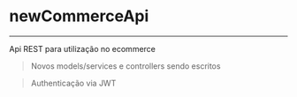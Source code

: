 # newCommerceApi
<hr/>
Api REST para utilização no ecommerce

>Novos models/services e controllers sendo escritos

>Authenticação via JWT

